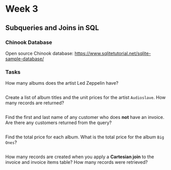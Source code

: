 # Week 3
## Subqueries and Joins in SQL
### Chinook Database
Open source Chinook database: https://www.sqlitetutorial.net/sqlite-sample-database/

### Tasks

How many albums does the artist Led Zeppelin have?

```sql

```

Create a list of album titles and the unit prices for the artist `Audioslave`. How many records are returned?

```sql

```

Find the first and last name of any customer who does **not** have an invoice. Are there any customers returned from the query?

```sql

```

Find the total price for each album. What is the total price for the album `Big Ones`?

```sql

```

How many records are created when you apply a **Cartesian join** to the invoice and invoice items table? How many records were retrieved?

``` sql

```
